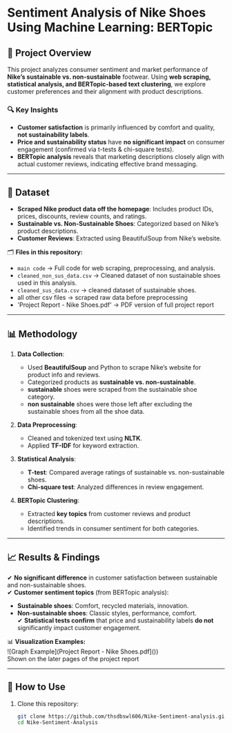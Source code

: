 
# Sentiment Analysis of Nike Shoes Using Machine Learning: BERTopic  

## 📌 Project Overview  
This project analyzes consumer sentiment and market performance of **Nike’s sustainable vs. non-sustainable** footwear. Using **web scraping, statistical analysis, and BERTopic-based text clustering**, we explore customer preferences and their alignment with product descriptions.  

### 🔍 Key Insights  
- **Customer satisfaction** is primarily influenced by comfort and quality, **not sustainability labels**.  
- **Price and sustainability status** have **no significant impact** on consumer engagement (confirmed via t-tests & chi-square tests).  
- **BERTopic analysis** reveals that marketing descriptions closely align with actual customer reviews, indicating effective brand messaging.  

---

## 📂 Dataset  
- **Scraped Nike product data off the homepage**: Includes product IDs, prices, discounts, review counts, and ratings.  
- **Sustainable vs. Non-Sustainable Shoes**: Categorized based on Nike’s product descriptions.  
- **Customer Reviews**: Extracted using BeautifulSoup from Nike’s website.  

🗂 **Files in this repository:**  
- `main code` → Full code for web scraping, preprocessing, and analysis.  
- `cleaned_non_sus_data.csv` → Cleaned dataset of non sustainable shoes used in this analysis.  
- `cleaned_sus_data.csv` → cleaned dataset of sustainable shoes.
- all other csv files   →  scraped raw data before preprocessing
- 'Project Report - Nike Shoes.pdf' → PDF version of full project report
---

## 📊 Methodology  
1. **Data Collection**:  
   - Used **BeautifulSoup** and Python to scrape Nike’s website for product info and reviews.  
   - Categorized products as **sustainable vs. non-sustainable**.
   - **sustainable** shoes were scraped from the sustainable shoe category.
   - **non sustainable** shoes were those left after excluding the sustainable shoes from all the shoe data. 

2. **Data Preprocessing**:  
   - Cleaned and tokenized text using **NLTK**.  
   - Applied **TF-IDF** for keyword extraction.  

3. **Statistical Analysis**:  
   - **T-test**: Compared average ratings of sustainable vs. non-sustainable shoes.  
   - **Chi-square test**: Analyzed differences in review engagement.  

4. **BERTopic Clustering**:  
   - Extracted **key topics** from customer reviews and product descriptions.  
   - Identified trends in consumer sentiment for both categories.  

---

## 📈 Results & Findings  
✔ **No significant difference** in customer satisfaction between sustainable and non-sustainable shoes.  
✔ **Customer sentiment topics** (from BERTopic analysis):  
   - **Sustainable shoes**: Comfort, recycled materials, innovation.  
   - **Non-sustainable shoes**: Classic styles, performance, comfort.  
✔ **Statistical tests confirm** that price and sustainability labels **do not** significantly impact customer engagement.  

📊 **Visualization Examples:**  
![Graph Example](Project Report - Nike Shoes.pdf]())  
Shown on the later pages of the project report

---

## 🚀 How to Use  
1. Clone this repository:  
   ```bash
   git clone https://github.com/thsdbswl606/Nike-Sentiment-analysis.git
   cd Nike-Sentiment-Analysis
